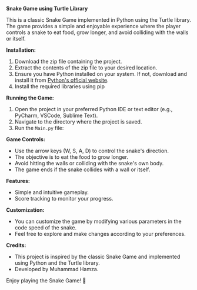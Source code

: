 **Snake Game using Turtle Library**

This is a classic Snake Game implemented in Python using the Turtle library. The game provides a simple and enjoyable experience where the player controls a snake to eat food, grow longer, and avoid colliding with the walls or itself.

**Installation:**

1. Download the zip file containing the project.
2. Extract the contents of the zip file to your desired location.
3. Ensure you have Python installed on your system. If not, download and install it from [Python's official website](https://www.python.org/downloads/).
4. Install the required libraries using pip

**Running the Game:**

1. Open the project in your preferred Python IDE or text editor (e.g., PyCharm, VSCode, Sublime Text).
2. Navigate to the directory where the project is saved.
3. Run the `Main.py` file:

**Game Controls:**

- Use the arrow keys (W, S, A, D) to control the snake's direction.
- The objective is to eat the food to grow longer.
- Avoid hitting the walls or colliding with the snake's own body.
- The game ends if the snake collides with a wall or itself.

**Features:**

- Simple and intuitive gameplay.
- Score tracking to monitor your progress.

**Customization:**

- You can customize the game by modifying various parameters in the code speed of the snake.
- Feel free to explore and make changes according to your preferences.

**Credits:**

- This project is inspired by the classic Snake Game and implemented using Python and the Turtle library.
- Developed by Muhammad Hamza.

Enjoy playing the Snake Game! 🐍

